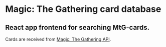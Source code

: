 # Magic: The Gathering card database

## React app frontend for searching MtG-cards.

Cards are received from [Magic: The Gathering API](https://docs.magicthegathering.io/).